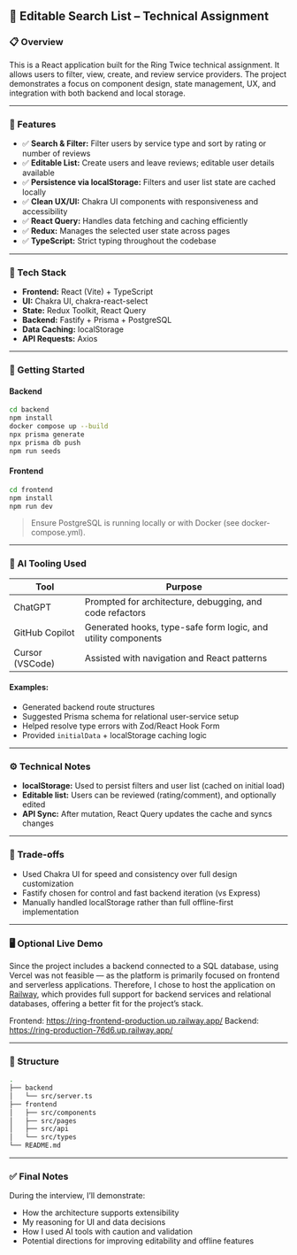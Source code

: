 ## 📘 Editable Search List – Technical Assignment

### 📋 Overview

This is a React application built for the Ring Twice technical assignment. It allows users to filter, view, create, and review service providers. The project demonstrates a focus on component design, state management, UX, and integration with both backend and local storage.

---

### 🚀 Features

* ✅ **Search & Filter:** Filter users by service type and sort by rating or number of reviews
* ✅ **Editable List:** Create users and leave reviews; editable user details available
* ✅ **Persistence via localStorage:** Filters and user list state are cached locally
* ✅ **Clean UX/UI:** Chakra UI components with responsiveness and accessibility
* ✅ **React Query:** Handles data fetching and caching efficiently
* ✅ **Redux:** Manages the selected user state across pages
* ✅ **TypeScript:** Strict typing throughout the codebase

---

### 🧠 Tech Stack

* **Frontend:** React (Vite) + TypeScript
* **UI:** Chakra UI, chakra-react-select
* **State:** Redux Toolkit, React Query
* **Backend:** Fastify + Prisma + PostgreSQL
* **Data Caching:** localStorage
* **API Requests:** Axios

---

### 🧪 Getting Started

#### Backend

```bash
cd backend
npm install
docker compose up --build
npx prisma generate
npx prisma db push
npm run seeds
```

#### Frontend

```bash
cd frontend
npm install
npm run dev
```

> Ensure PostgreSQL is running locally or with Docker (see docker-compose.yml).

---

### 🤖 AI Tooling Used

| Tool            | Purpose                                                       |
| --------------- | ------------------------------------------------------------- |
| ChatGPT         | Prompted for architecture, debugging, and code refactors      |
| GitHub Copilot  | Generated hooks, type-safe form logic, and utility components |
| Cursor (VSCode) | Assisted with navigation and React patterns                   |

#### Examples:

* Generated backend route structures
* Suggested Prisma schema for relational user-service setup
* Helped resolve type errors with Zod/React Hook Form
* Provided `initialData` + localStorage caching logic

---

### ⚙️ Technical Notes

* **localStorage:** Used to persist filters and user list (cached on initial load)
* **Editable list:** Users can be reviewed (rating/comment), and optionally edited
* **API Sync:** After mutation, React Query updates the cache and syncs changes

---

### 🧠 Trade-offs

* Used Chakra UI for speed and consistency over full design customization
* Fastify chosen for control and fast backend iteration (vs Express)
* Manually handled localStorage rather than full offline-first implementation

---

### 🖥️ Optional Live Demo

Since the project includes a backend connected to a SQL database, using Vercel was not feasible — as the platform is primarily focused on frontend and serverless applications. Therefore, I chose to host the application on [Railway](http://railway.com/), which provides full support for backend services and relational databases, offering a better fit for the project’s stack.

Frontend: https://ring-frontend-production.up.railway.app/
Backend: https://ring-production-76d6.up.railway.app/

---

### 📂 Structure

```bash
.
├── backend
│   └── src/server.ts
├── frontend
│   ├── src/components
│   ├── src/pages
│   ├── src/api
│   └── src/types
└── README.md
```

---

### ✅ Final Notes

During the interview, I’ll demonstrate:

* How the architecture supports extensibility
* My reasoning for UI and data decisions
* How I used AI tools with caution and validation
* Potential directions for improving editability and offline features
